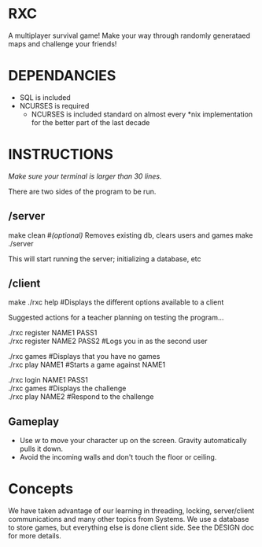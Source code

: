 RXC
===

A multiplayer survival game!
Make your way through randomly generataed maps and challenge your friends!

DEPENDANCIES
============

* SQL is included
* NCURSES is required
    * NCURSES is included standard on almost every \*nix implementation for the better part of the last decade 

INSTRUCTIONS
============

*Make sure your terminal is larger than 30 lines.*  

There are two sides of the program to be run.

/server
------
make clean #*(optional)* Removes existing db, clears users and games
make
./server

This will start running the server; initializing a database, etc

/client
-------
make
./rxc help #Displays the different options available to a client

Suggested actions for a teacher planning on testing the program...

./rxc register NAME1 PASS1  
./rxc register NAME2 PASS2 #Logs you in as the second user  
  
./rxc games #Displays that you have no games  
./rxc play NAME1 #Starts a game against NAME1  
  
./rxc login NAME1 PASS1  
./rxc games #Displays the challenge  
./rxc play NAME2 #Respond to the challenge  

Gameplay
--------

* Use *w* to move your character up on the screen.  Gravity automatically pulls it down.  
* Avoid the incoming walls and don't touch the floor or ceiling.

Concepts
========

We have taken advantage of our learning in threading, locking, server/client communications
and many other topics from Systems. We use a database to store games, but everything else is
done client side.  See the DESIGN doc for more details.
